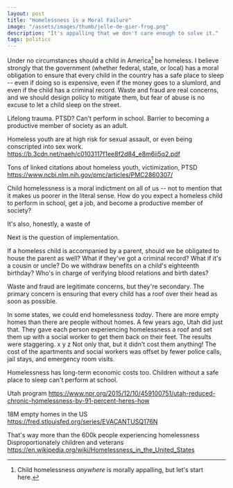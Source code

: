 ```yaml
---
layout: post
title: "Homelessness is a Moral Failure"
image: "/assets/images/thumb/jelle-de-gier-frog.png"
description: "It's appalling that we don't care enough to solve it."
tags: politics
---
```


Under no circumstances should a child in America[^1] be homeless. I believe strongly that the government (whether federal, state, or local) has a moral obligation to ensure that every child in the country has a safe place to sleep -- even if doing so is expensive, even if the money goes to a slumlord, and even if the child has a criminal record. Waste and fraud are real concerns, and we should design policy to mitigate them, but fear of abuse is no excuse to let a child sleep on the street.

[^1]: Child homelessness *anywhere* is morally appalling, but let's start here.



Lifelong trauma. PTSD? Can't perform in school. Barrier to becoming a productive member of society as an adult.


Homeless youth are at high risk for sexual assault, or even being conscripted into sex work.
https://b.3cdn.net/naeh/c0103117f1ee8f2d84_e8m6ii5q2.pdf



Tons of linked citations about homeless youth, victimization, PTSD
https://www.ncbi.nlm.nih.gov/pmc/articles/PMC2860307/

Child homelessness is a moral indictment on all of us -- not to mention that it makes us poorer in the literal sense. How do you expect a homeless child to perform in school, get a job, and become a productive member of society?




It's also, honestly, a waste of









Next is the question of implementation.

If a homeless child is accompanied by a parent, should we be obligated to house the parent as well? What if they've got a criminal record? What if it's a cousin or uncle? Do we withdraw benefits on a child's eighteenth birthday? Who's in charge of verifying blood relations and birth dates?




Waste and fraud are legitimate concerns, but they're secondary. The primary concern is ensuring that every child has a roof over their head as soon as possible.





In some states, we could end homelessness *today*. There are more empty homes than there are people without homes. A few years ago, Utah did just that. They gave each person experiencing homelessness a roof and set them up with a social worker to get them back on their feet. The results were staggering.
x
y
z
Not only that, but it didn't cost them anything! The cost of the apartments and social workers was offset by fewer police calls, jail stays, and emergency room visits.

Homelessness has long-term economic costs too. Children without a safe place to sleep can't perform at school.

Utah program
https://www.npr.org/2015/12/10/459100751/utah-reduced-chronic-homelessness-by-91-percent-heres-how

18M empty homes in the US
https://fred.stlouisfed.org/series/EVACANTUSQ176N

That's way more than the 600k people experiencing homelessness
Disproportionately children and veterans
https://en.wikipedia.org/wiki/Homelessness_in_the_United_States
